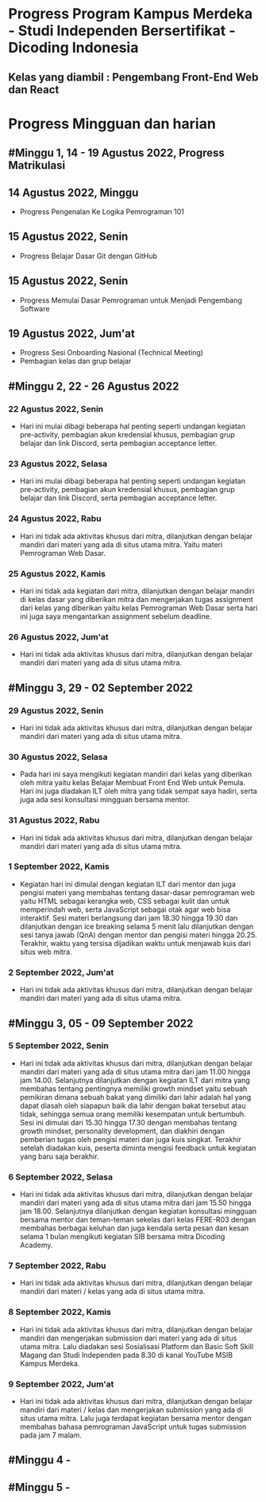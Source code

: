 # Progress Program Kampus Merdeka - Studi Independen Bersertifikat - Dicoding Indonesia
## Kelas yang diambil : Pengembang Front-End Web dan React

# Progress Mingguan dan harian

## #Minggu 1, 14 - 19 Agustus 2022, Progress Matrikulasi

## 14 Agustus 2022, Minggu
- Progress Pengenalan Ke Logika Pemrograman 101

## 15 Agustus 2022, Senin
- Progress Belajar Dasar Git dengan GitHub

## 15 Agustus 2022, Senin
- Progress Memulai Dasar Pemrograman untuk Menjadi Pengembang Software

## 19 Agustus 2022, Jum'at
- Progress Sesi Onboarding Nasional (Technical Meeting)
- Pembagian kelas dan grup belajar

## #Minggu 2, 22 - 26 Agustus 2022

### 22 Agustus 2022, Senin
- Hari ini mulai dibagi beberapa hal penting seperti undangan kegiatan pre-activity, pembagian akun kredensial khusus, pembagian grup belajar dan link Discord, serta pembagian acceptance letter.

### 23 Agustus 2022, Selasa
- Hari ini mulai dibagi beberapa hal penting seperti undangan kegiatan pre-activity, pembagian akun kredensial khusus, pembagian grup belajar dan link Discord, serta pembagian acceptance letter.

### 24 Agustus 2022, Rabu
- Hari ini tidak ada aktivitas khusus dari mitra, dilanjutkan dengan belajar mandiri dari materi yang ada di situs utama mitra. Yaitu materi Pemrograman Web Dasar.

### 25 Agustus 2022, Kamis
- Hari ini tidak ada kegiatan dari mitra, dilanjutkan dengan belajar mandiri di kelas dasar yang diberikan mitra dan mengerjakan tugas  assignment dari kelas yang diberikan yaitu kelas Pemrograman Web Dasar serta hari ini juga saya mengantarkan assignment sebelum deadline.

### 26 Agustus 2022, Jum'at
- Hari ini tidak ada aktivitas khusus dari mitra, dilanjutkan dengan belajar mandiri dari materi yang ada di situs utama mitra.

## #Minggu 3, 29 - 02 September 2022

### 29 Agustus 2022, Senin
- Hari ini tidak ada aktivitas khusus dari mitra, dilanjutkan dengan belajar mandiri dari materi yang ada di situs utama mitra.

### 30 Agustus 2022, Selasa
- Pada hari ini saya mengikuti kegiatan mandiri 
dari kelas  yang diberikan oleh mitra yaitu kelas Belajar Membuat Front End Web untuk Pemula. Hari ini juga diadakan ILT oleh mitra yang tidak sempat saya hadiri, serta juga ada sesi konsultasi mingguan bersama mentor.

### 31 Agustus 2022, Rabu
- Hari ini tidak ada aktivitas khusus dari mitra, dilanjutkan dengan belajar mandiri dari materi yang ada di situs utama mitra.

### 1 September 2022, Kamis
- Kegiatan hari ini dimulai dengan kegiatan ILT dari mentor dan juga pengisi materi yang membahas tentang dasar-dasar pemrograman web yaitu HTML sebagai kerangka web, CSS sebagai kulit dan untuk memperindah web, serta JavaScript sebagai otak agar web bisa interaktif. Sesi materi berlangsung dari jam 18.30 hingga 19.30 dan dilanjutkan dengan ice breaking selama 5 menit lalu dilanjutkan dengan sesi tanya jawab (QnA) dengan mentor dan pengisi materi hingga 20.25. Terakhir, waktu yang tersisa dijadikan waktu untuk menjawab kuis dari situs web mitra.

### 2 September 2022, Jum'at
- Hari ini tidak ada aktivitas khusus dari mitra, dilanjutkan dengan belajar mandiri dari materi yang ada di situs utama mitra.

## #Minggu 3, 05 - 09 September 2022

### 5 September 2022, Senin
- Hari ini tidak ada aktivitas khusus dari mitra, dilanjutkan dengan belajar mandiri dari materi yang ada di situs utama mitra dari jam 11.00 hingga jam 14.00. Selanjutnya dilanjutkan dengan kegiatan ILT dari mitra yang membahas tentang pentingnya memiliki growth mindset yaitu sebuah pemikiran dimana sebuah bakat yang dimiliki dari lahir adalah hal yang dapat diasah oleh siapapun baik dia lahir dengan bakat tersebut atau tidak, sehingga semua orang memiliki kesempatan untuk bertumbuh. Sesi ini dimulai dari 15.30 hingga 17.30 dengan membahas tentang growth mindset, personality development, dan diakhiri dengan pemberian tugas oleh pengisi materi dan juga kuis singkat. Terakhir setelah diadakan kuis, peserta diminta mengisi feedback untuk kegiatan yang baru saja berakhir.

### 6 September 2022, Selasa
- Hari ini tidak ada aktivitas khusus dari mitra, dilanjutkan dengan belajar mandiri dari materi yang ada di situs utama mitra dari jam 15.50 hingga jam 18.00. Selanjutnya dilanjutkan dengan kegiatan konsultasi mingguan bersama mentor dan teman-teman sekelas dari kelas FERE-R03 dengan membahas berbagai keluhan dan juga kendala serta pesan dan kesan selama 1 bulan mengikuti kegiatan SIB bersama mitra Dicoding Academy.

### 7 September 2022, Rabu
- Hari ini tidak ada aktivitas khusus dari mitra, dilanjutkan dengan belajar mandiri dari materi / kelas yang ada di situs utama mitra.

### 8 September 2022, Kamis
- Hari ini tidak ada aktivitas khusus dari mitra, dilanjutkan dengan belajar mandiri dan mengerjakan submission dari materi yang ada di situs utama mitra. Lalu diadakan sesi Sosialisasi Platform dan Basic Soft Skill Magang dan Studi Independen pada 8.30 di kanal YouTube MSIB Kampus Merdeka.

### 9 September 2022, Jum'at
- Hari ini tidak ada aktivitas khusus dari mitra, dilanjutkan dengan belajar mandiri dari materi / kelas dan mengerjakan submission yang ada di situs utama mitra. Lalu juga terdapat kegiatan bersama mentor dengan membahas bahasa pemrograman JavaScript untuk tugas submission pada jam 7 malam.

## #Minggu 4 -

## #Minggu 5 -


